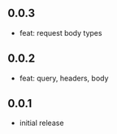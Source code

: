 ## 0.0.3

- feat: request body types

## 0.0.2

- feat: query, headers, body

## 0.0.1

- initial release

